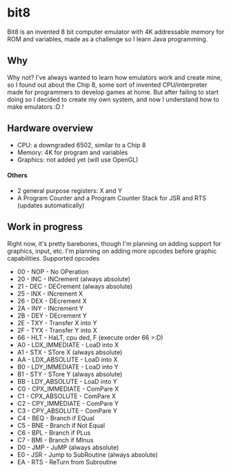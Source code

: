 # bit8
Bit8 is an invented 8 bit computer emulator with 4K addressable memory for ROM and variables, made as a challenge so I learn Java programming.

## Why
Why not? I've always wanted to learn how emulators work and create mine, so I found out about the Chip 8, some sort of invented CPU/interpreter made for programmers to develop games at home. But after failing to start doing so I decided to create my own system, and now I understand how to make emulators :D !

## Hardware overview
- CPU: a downgraded 6502, similar to a Chip 8
- Memory: 4K for program and variables
- Graphics: not added yet (will use OpenGL)

#### Others
- 2 general purpose registers: X and Y
- A Program Counter and a Program Counter Stack for JSR and RTS (updates automatically)

## Work in progress
Right now, it's pretty barebones, though I'm planning on adding support for graphics, input, etc. I'm planning on adding more opcodes before graphic capabilities.
Supported opcodes
- 00  -  NOP            - No OPeration
- 20  -  INC            - INCrement (always absolute)
- 21  -  DEC            - DECrement (always absolute)
- 25  -  INX            - INcrement X
- 26  -  DEX            - DEcrement X
- 2A  -  INY            - INcrement Y
- 2B  -  DEY            - DEcrement Y
- 2E  -  TXY            - Transfer X into Y
- 2F  -  TYX            - Transfer Y into X
- 66  -  HLT            - HaLT, cpu ded, F (execute order 66 >:D)
- A0  -  LDX_IMMEDIATE  -  LoaD into X
- A1  -  STX            -  STore X (always absolute)
- AA  -  LDX_ABSOLUTE   - LoaD into X
- B0  -  LDY_IMMEDIATE  - LoaD into Y
- B1  -  STY            - STore Y (always absolute)
- BB  -  LDY_ABSOLUTE   - LoaD into Y
- C0  -  CPX_IMMEDIATE  - ComPare X
- C1  -  CPX_ABSOLUTE   - ComPare X
- C2  -  CPY_IMMEDIATE  - ComPare Y
- C3  -  CPY_ABSOLUTE   - ComPare Y
- C4  -  BEQ            - Branch if EQual
- C5  -  BNE            - Branch if Not Equal
- C6  -  BPL            - Branch if PLus
- C7  -  BMI            - Branch if MInus
- D0  -  JMP            - JuMP (always absolute)
- E0  -  JSR            - Jump to SubRoutine (always absolute)
- EA  -  RTS            - ReTurn from Subroutine

